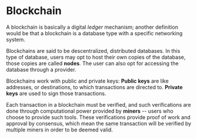 # Blockchain

A blockchain is basically a digital _ledger_ mechanism; another
definition would be that a blockchain is a database type
with a specific networking system.

Blockchains are said to be descentralized, distributed databases.
In this type of database, users may opt to host their own copies
of the database, those copies are called **nodes**. The user can
also opt for accessing the database through a provider.

Blockchains work with public and private keys: **Public keys** are
like addresses, or destinations, to which transactions are directed
to. **Private keys** are used to sign those transactions.

Each transaction in a blockchain must be verified, and such
verifications are done through computational power provided by
**miners** -- users who choose to provide such tools. These
verifications provide proof of work and approval by consensus,
which mean the same transaction will be verified by multiple
miners in order to be deemed valid.

